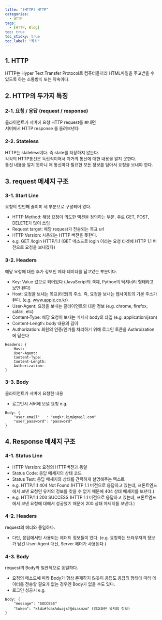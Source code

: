 ```yaml
---
title: "[HTTP] HTTP"
categories:
  - HTTP
tags:
  - [HTTP, Blog]
toc: true
toc_sticky: true
toc_label: "목차"
---
```


## 1. HTTP
HTTP는 Hyper Text Transfer Protocol로 컴퓨터들끼리 HTML파일을 주고받을 수 있도록 하는 소통방식 또는 약속이다.

## 2. HTTP의 두가지 특징
### 2-1. 요청 / 응답 (request / response)
클라이언트가 서버에 요청 HTTP request를 보내면  
서버에서 HTTP response 를 돌려보낸다

###  2-2. Stateless
HTTP는 stateless이다. 즉 state를 저장하지 않는다.  
각각의 HTTP통신은 독립적이어서 과거의 통신에 대한 내용을 알지 못한다.  
통신 내용을 알지 못하니 매 통신마다  필요한 모든 정보를 담아서 요청을 보내야 한다.  

## 3. request 메세지 구조
### 3-1. Start Line
요청의 첫번째 줄이며 세 부분으로 구성되어 있다.
- HTTP Method: 해당 요청이 의도한 액션을 정의하는 부분. 주로 GET, POST, DELETE가 많이 쓰임
- Request target: 해당 request가 전송되는 목표 url
- HTTP Version: 사용되는 HTTP 버전을 뜻한다.
- e.g. GET /login HTTP/1.1 (GET 메소드로 login 이라는 요청 타겟에 HTTP 1.1 버전으로 요청을 보내겠다)

### 3-2. Headers
해당 요청에 대한 추가 정보인 메타 데이터를 담고있는 부분이다.
- Key: Value 값으로 되어있다 (JavaScript의 객체, Python의 딕셔너리 형태라고 보면 된다)
- Host: 요청을 보내는 목표(타겟)의 주소. 즉, 요청을 보내는 웹사이트의 기본 주소가 된다. (e.g. www.apple.co.kr)
- User-Agent: 요청을 보내는 클라이언트의 대한 정보 (e.g. chrome, firefox, safari, etc)
- Content-Type: 해당 요청이 보내는 메세지 body의 타입 (e.g. application/json)
- Content-Length: body 내용의 길이
- Authorization: 회원의 인증/인가를 처리하기 위해 로그인 토큰을 Authroization 에 담는다
~~~
Headers: {
    Host:  
    User-Agent: 
    Content-Type: 
    Content-Length: 
    Authorization: 
}
~~~

### 3-3. Body
클라이언트가 서버에 요청한 내용
- 로그인시 서버에 보낼 요청 e.g.
~~~
Body: {
    "user_email"   : "eogkr.kim@gmail.com"
    "user_password": "password"
}
~~~

## 4. Response 메세지 구조
### 4-1. Status Line
- HTTP Version: 요청의 HTTP버전과 동일
- Status Code: 응답 메세지의 상태 코드
- Status Text: 응답 메세지의 상태를 간략하게 설명해주는 텍스트
- e.g. HTTP/1.1 404 Not Found (HTTP 1.1 버전으로 응답하고 있는데,  프론트엔드에서 보낸 요청인 유저의 정보를 찾을 수 없기 때문에 404 상태 메세지를 보낸다.)
- e.g. HTTP/1.1 200 SUCCESS (HTTP 1.1 버전으로 응답하고 있는데, 프론트엔드에서 보낸 요청에 대해서 성공했기 때문에 200 상태 메세지를 보낸다.)

### 4-2. Headers
request의 헤더와 동일하다.
- 다만, 응답에서만 사용되는 헤더의 정보들이 있다. (e.g. 요청하는 브라우저의 정보가 담긴 User-Agent 대신, Server 헤더가 사용된다.)

### 4-3. Body
request의 Body와 일반적으로 동일하다.
- 요청의 메소드에 따라 Body가 항상 존재하지 않듯이 응답도 응답의 형태에 따라 데이터를 전송할 필요가 없는 경우엔 Body가 없을 수도 있다.
- 로그인 성공시 e.g.
~~~
Body: {
    "message": "SUCCESS"
    "token": "kldi#fdas%duajsf@dsasmzm" (암호화된 유저의 정보)
}
~~~